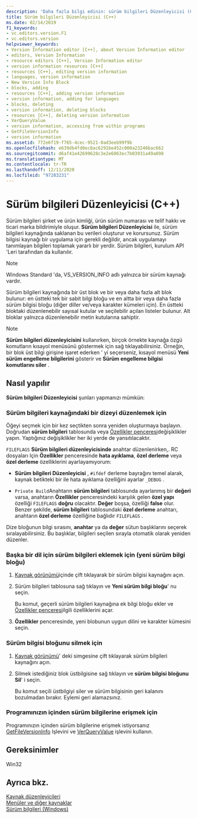 ```yaml
---
description: 'Daha fazla bilgi edinin: sürüm bilgileri Düzenleyicisi (C++)'
title: Sürüm bilgileri Düzenleyicisi (C++)
ms.date: 02/14/2019
f1_keywords:
- vc.editors.version.F1
- vc.editors.version
helpviewer_keywords:
- Version Information editor [C++], about Version Information editor
- editors, Version Information
- resource editors [C++], Version Information editor
- version information resources [C++]
- resources [C++], editing version information
- languages, version information
- New Version Info Block
- blocks, adding
- resources [C++], adding version information
- version information, adding for languages
- blocks, deleting
- version information, deleting blocks
- resources [C++], deleting version information
- VerQueryValue
- version information, accessing from within programs
- GetFileVersionInfo
- version information
ms.assetid: 772e6f19-f765-4cec-9521-0ad3eeb99f9b
ms.openlocfilehash: e639db4fd0ec8ac6291be452c000a23246bac662
ms.sourcegitcommit: d6af41e42699628c3e2e6063ec7b03931a49a098
ms.translationtype: MT
ms.contentlocale: tr-TR
ms.lasthandoff: 12/11/2020
ms.locfileid: "97283231"
---
```

# <a name="version-information-editor-c"></a>Sürüm bilgileri Düzenleyicisi (C++)

Sürüm bilgileri şirket ve ürün kimliği, ürün sürüm numarası ve telif hakkı ve ticari marka bildirimiyle oluşur. **Sürüm bilgileri Düzenleyicisi** ile, sürüm bilgileri kaynağında saklanan bu verileri oluşturur ve korursunuz. Sürüm bilgisi kaynağı bir uygulama için gerekli değildir, ancak uygulamayı tanımlayan bilgileri toplamak yararlı bir yerdir. Sürüm bilgileri, kurulum API 'Leri tarafından da kullanılır.

> [!NOTE]
> Windows Standard 'da, VS_VERSION_INFO adlı yalnızca bir sürüm kaynağı vardır.

Sürüm bilgileri kaynağında bir üst blok ve bir veya daha fazla alt blok bulunur: en üstteki tek bir sabit bilgi bloğu ve en altta bir veya daha fazla sürüm bilgisi bloğu (diğer diller ve/veya karakter kümeleri için). En üstteki bloktaki düzenlenebilir sayısal kutular ve seçilebilir açılan listeler bulunur. Alt bloklar yalnızca düzenlenebilir metin kutularına sahiptir.

> [!NOTE]
> **Sürüm bilgileri düzenleyicisini** kullanırken, birçok örnekte kaynağa özgü komutların kısayol menüsünü göstermek için sağ tıklayabilirsiniz. Örneğin, bir blok üst bilgi girişine işaret ederken ' yi seçerseniz, kısayol menüsü **Yeni sürüm engelleme bilgilerini** gösterir ve **Sürüm engelleme bilgisi komutlarını siler** .

## <a name="how-to"></a>Nasıl yapılır

**Sürüm bilgileri Düzenleyicisi** şunları yapmanızı mümkün:

### <a name="to-edit-a-string-in-a-version-information-resource"></a>Sürüm bilgileri kaynağındaki bir dizeyi düzenlemek için

Öğeyi seçmek için bir kez seçtikten sonra yeniden oluşturmaya başlayın. Doğrudan **sürüm bilgileri** tablosunda veya [Özellikler penceresi](/visualstudio/ide/reference/properties-window)değişiklikler yapın. Yaptığınız değişiklikler her iki yerde de yansıtılacaktır.

`FILEFLAGS` **Sürüm bilgileri düzenleyicisinde** anahtar düzenlenirken,. RC dosyaları Için **Özellikler** penceresinde **hata ayıklama**, **özel derleme** veya **özel derleme** özelliklerini ayarlayamıyorum:

- **Sürüm bilgileri Düzenleyicisi** ,  `#ifdef` derleme bayrağını temel alarak, kaynak betikteki bir ile hata ayıklama özelliğini ayarlar `_DEBUG` .

- `Private Build`Anahtarın **sürüm bilgileri** tablosunda ayarlanmış bir **değeri** varsa, anahtarın **Özellikler** penceresindeki karşılık gelen **özel yapı** özelliği `FILEFLAGS` **doğru** olacaktır. **Değer** boşsa, özelliği **false** olur. Benzer şekilde, **sürüm bilgileri** tablosundaki **özel derleme** anahtarı, anahtarın **özel derleme** özelliğine bağlıdır `FILEFLAGS` .

Dize bloğunun bilgi sırasını, **anahtar** ya da **değer** sütun başlıklarını seçerek sıralayabilirsiniz. Bu başlıklar, bilgileri seçilen sırayla otomatik olarak yeniden düzenler.

### <a name="to-add-version-information-for-another-language-new-version-info-block"></a>Başka bir dil için sürüm bilgileri eklemek için (yeni sürüm bilgi bloğu)

1. [Kaynak görünümü](how-to-create-a-resource-script-file.md#create-resources)içinde çift tıklayarak bir sürüm bilgisi kaynağını açın.

1. Sürüm bilgileri tablosuna sağ tıklayın ve **Yeni sürüm bilgi bloğu**' nu seçin.

   Bu komut, geçerli sürüm bilgileri kaynağına ek bilgi bloğu ekler ve [Özellikler penceresi](/visualstudio/ide/reference/properties-window)ilgili özelliklerini açar.

1. **Özellikler** penceresinde, yeni blobunun uygun dilini ve karakter kümesini seçin.

### <a name="to-delete-a-version-information-block"></a>Sürüm bilgisi bloğunu silmek için

1. [Kaynak görünümü](how-to-create-a-resource-script-file.md#create-resources)' deki simgesine çift tıklayarak sürüm bilgileri kaynağını açın.

1. Silmek istediğiniz blok üstbilgisine sağ tıklayın ve **sürüm bilgisi bloğunu Sil**' i seçin.

   Bu komut seçili üstbilgiyi siler ve sürüm bilgisinin geri kalanını bozulmadan bırakır. Eylemi geri alamazsınız.

### <a name="to-access-version-information-from-within-your-program"></a>Programınızın içinden sürüm bilgilerine erişmek için

Programınızın içinden sürüm bilgilerine erişmek istiyorsanız [GetFileVersionInfo](/windows/win32/api/winver/nf-winver-getfileversioninfow) Işlevini ve [VerQueryValue](/windows/win32/api/winver/nf-winver-verqueryvaluew) işlevini kullanın.

## <a name="requirements"></a>Gereksinimler

Win32

## <a name="see-also"></a>Ayrıca bkz.

[Kaynak düzenleyicileri](../windows/resource-editors.md)<br/>
[Menüler ve diğer kaynaklar](/windows/win32/menurc/resources)<br/>
[Sürüm bilgileri (Windows)](/windows/win32/menurc/version-information)
